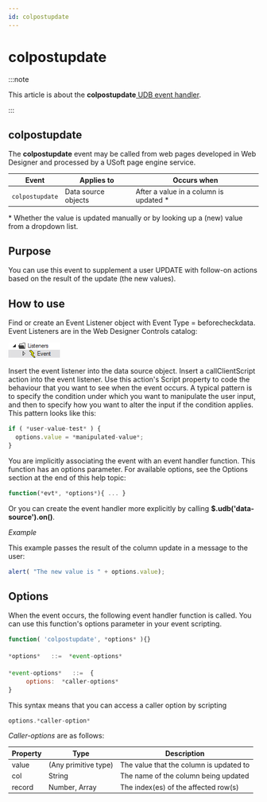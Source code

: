 ```yaml
---
id: colpostupdate
---
```


# colpostupdate




:::note

This article is about the **colpostupdate**[ UDB event handler](/docs/Web_and_app_UIs/UDB_Events).

:::

## **colpostupdate**

The **colpostupdate** event may be called from web pages developed in Web Designer and processed by a USoft page engine service.

|**Event**|**Applies to**|**Occurs when**|
|--------|--------|--------|
|`colpostupdate`|Data source objects|After a value in a column is updated *|



* Whether the value is updated manually or by looking up a (new) value from a dropdown list.

## Purpose

You can use this event to supplement a user UPDATE with follow-on actions based on the result of the update (the new values). 

## How to use

Find or create an Event Listener object with Event Type = beforecheckdata. Event Listeners are in the Web Designer Controls catalog:

![](./assets/ff8672be-ff07-426e-ba7e-0ecf37444b63.png)

Insert the event listener into the data source object. Insert a callClientScript action into the event listener. Use this action's Script property to code the behaviour that you want to see when the event occurs. A typical pattern is to specify the condition under which you want to manipulate the user input, and then to specify how you want to alter the input if the condition applies. This pattern looks like this:

```js
if ( *user-value-test* ) {
  options.value = *manipulated-value*;
}
```

You are implicitly associating the event with an event handler function. This function has an options parameter. For available options, see the Options section at the end of this help topic:

```js
function(*evt*, *options*){ ... }
```

Or you can create the event handler more explicitly by calling **$.udb('data-source').on()**.

*Example*

This example passes the result of the column update in a message to the user:

```js
alert( "The new value is " + options.value);
```

## Options

When the event occurs, the following event handler function is called. You can use this function's options parameter in your event scripting.

```js
function( 'colpostupdate', *options* ){}

*options*   ::=  *event-options*

*event-options*   ::=  {
     options:  *caller-options*
}
```

This syntax means that you can access a caller option by scripting

```js
options.*caller-option*
```

*Caller-options* are as follows:

|**Property**|**Type**|**Description**|
|--------|--------|--------|
|value   |(Any primitive type)|The value that the column is updated to|
|col     |String  |The name of the column being updated|
|record  |Number, Array|The index(es) of the affected row(s)|



 